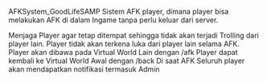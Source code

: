 AFKSystem_GoodLifeSAMP
Sistem AFK player, dimana player bisa melakukan AFK di dalam Ingame tanpa perlu keluar dari server.

Menjaga Player agar tetap ditempat sehingga tidak akan terjadi Trolling dari player lain.
Player tidak akan terkena luka dari player lain selama AFK.
Player akan dibawa pada Virtual World Lain dengan /afk
Player dapat kembali ke Virtual World Awal dengan /back
Di saat AFK Seluruh player akan mendapatkan notifikasi termasuk Admin